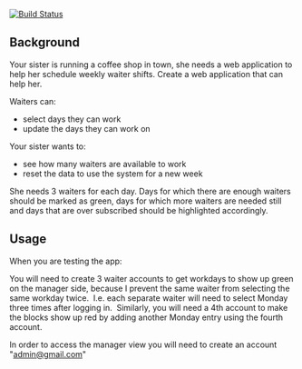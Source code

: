 [![Build Status](https://travis-ci.org/WNortier/waiter-availability-with-expressJS.svg?branch=master)](https://travis-ci.org/WNortier/waiter-availability-with-expressJS)

## Background 
Your sister is running a coffee shop in town, she needs a web application to help her schedule weekly waiter shifts.
Create a web application that can help her.

Waiters can:

- select days they can work
- update the days they can work on

Your sister wants to:

- see how many waiters are available to work
- reset the data to use the system for a new week

She needs 3 waiters for each day. Days for which there are enough waiters should be marked as green, days for which more waiters are needed still and days that are over subscribed should be highlighted accordingly.

## Usage
When you are testing the app:

You will need to create 3 waiter accounts to get workdays to show up green on the manager side, because I prevent the same waiter from selecting the same workday twice.  I.e. each separate waiter will need to select Monday three times after logging in.  Similarly, you will need a 4th account to make the blocks show up red by adding another Monday entry using the fourth account.  

In order to access the manager view you will need to create an account "admin@gmail.com"